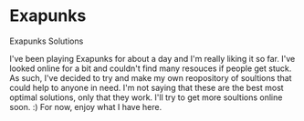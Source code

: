 # Exapunks
Exapunks Solutions

I've been playing Exapunks for about a day and I'm really liking it so far.
I've looked online for a bit and couldn't find many resouces if people get stuck.
As such, I've decided to try and make my own reopository of soultions that could help to anyone in need.
I'm not saying that these are the best most optimal solutions, only that they work.
I'll try to get more soultions online soon. :)
For now, enjoy what I have here.
